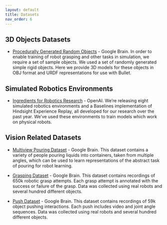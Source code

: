 ```yaml
---
layout: default
title: Datasets
nav_order: 6
---
```


## 3D Objects Datasets

* [Procedurally Generated Random Objects](https://sites.google.com/site/brainrobotdata/home/models) - Google Brain. In order to enable training of robot grasping and other tasks in simulation, we require a set of sample objects.  We used a set of randomly generated simple rigid objects.  Here we provide 3D models for these objects in OBJ format and URDF representations for use with Bullet. 

## Simulated Robotics Environments

* [Ingredients for Robotics Research](https://openai.com/blog/ingredients-for-robotics-research/#requestsforresearchheredition) - OpenAI. We’re releasing eight simulated robotics environments and a Baselines implementation of Hindsight Experience Replay, all developed for our research over the past year. We’ve used these environments to train models which work on physical robots. 

## Vision Related Datasets

* [Multiview Pouring Dataset](https://sites.google.com/site/brainrobotdata/home/multiview-pouring) - Google Brain. This dataset contains a variety of people pouring liquids into containers, taken from multiple angles, which can be used to learn representations of the abstract task of pouring for robot learning.

* [Grasping Dataset](https://sites.google.com/site/brainrobotdata/home/grasping-dataset) - Google Brain. This dataset contains recordings of 650k robotic grasp attempts. Each grasp attempt is annotated with the success or failure of the grasp. Data was collected using real robots and several hundred different objects.

* [Push Dataset](https://sites.google.com/site/brainrobotdata/home/push-dataset) - Google Brain. This dataset contains recordings of 59k object pushing interactions. Each push includes video and joint angle sequences. Data was collected using real robots and several hundred different objects.
